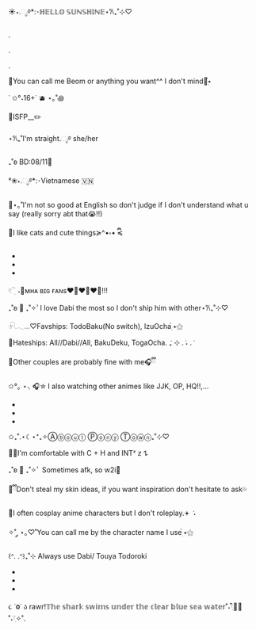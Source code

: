 ☀︎⋆.ೃ࿔*:･ℍ𝔼𝕃𝕃𝕆 𝕊𝕌ℕ𝕊ℍ𝕀ℕ𝔼⋆𐙚₊˚⊹♡

.

.

.

🌊You can call me Beom or anything you want^^
I don't mind🦈๋࣭⭑

˙ ✩°˖16+˙ 🫐 ⋆｡˚꩜

🎨ISFP__✏️


⋆𐙚₊˚I'm straight.ೃ࿔ she/her

₊˚ʚ BD:08/11💙


°❀⋆.ೃ࿔*:･Vietnamese 🇻🇳

🫧⋆｡˚I'm not so good at English so don't judge if I don't understand what u say (really sorry abt that😭!!)

🔮I like cats and cute things≽^•༚• ྀི≼

-

-

-


𓏲 ๋࣭ ࣪ ˖🎐ᴍʜᴀ ʙɪɢ ғᴀɴs❤️‍🔥❤️‍🔥❤️‍🔥!!!

₊˚ʚ 💙 ₊˚✧ﾟI love Dabi the most so I don't ship him with other⋆𐙚₊˚⊹♡

𓍯𓂃𓏧♡Favships: TodoBaku(No switch), IzuOcha๋࣭ ⭑⚝

🪼Hateships: All//Dabi//All, BakuDeku, TogaOcha. ݁₊ ⊹ . ݁˖ . ݁

📘Other couples are probably fine with me🎧ྀི

✩°｡ ⋆⸜ 🎧✮ I also watching other animes like JJK, OP, HQ!!,...


-

-

-

✩₊˚.⋆☾⋆⁺₊✧Ⓐⓑⓞⓤⓣ Ⓟⓞⓝⓨ Ⓣⓞⓦⓝ₊˚⊹♡

🫧🐋I'm comfortable with C + H and INTᶻ 𝗓 𐰁

₊˚ʚ 💙 ₊˚✧ﾟ Sometimes afk, so w2i🐬

🧸ྀིDon't steal my skin ideas, if you want inspiration don't hesitate to ask💦

🌌I often cosplay anime characters but I don't roleplay.𖥔 ݁ ˖

✧˚ ༘ ⋆｡♡˚You can call me by the character name I use๋࣭ ⭑⚝


꒰ᐢ. .ᐢ꒱₊˚⊹ Always use Dabi/ Touya Todoroki

-

-

-
૮ ˙Ⱉ˙ ა rawr!𝕋𝕙𝕖 𝕤𝕙𝕒𝕣𝕜 𝕤𝕨𝕚𝕞𝕤 𝕦𝕟𝕕𝕖𝕣 𝕥𝕙𝕖 𝕔𝕝𝕖𝕒𝕣 𝕓𝕝𝕦𝕖 𝕤𝕖𝕒 𝕨𝕒𝕥𝕖𝕣˚˖𓍢ִִ໋🌊🦈˚˖𓍢ִ✧˚.






